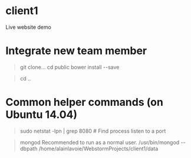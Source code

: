 # client1
Live website demo

# Integrate new team member
>git clone...
>cd public
>bower install --save

>cd ..

# Common helper commands (on Ubuntu 14.04)
>  sudo netstat -lpn | grep 8080   # Find process listen to a port


> mongod
> Recommended to run as a normal user.
> /usr/bin/mongod --dbpath /home/alainlavoie/WebstormProjects/client1/data
